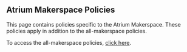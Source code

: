 ## Atrium Makerspace Policies

This page contains policies specific to the Atrium Makerspace. These policies apply in addition to the all-makerspace policies. 

To access the all-makerspace policies, [click here](/Makerspace%20Policies).